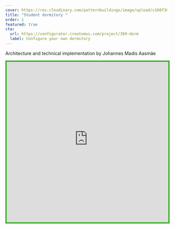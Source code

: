 ```yaml
---
cover: https://res.cloudinary.com/patternbuildings/image/upload/v1607360139/projects/dormitory/Dormitory_juuhe0.jpg
title: "Student dormitory "
order: 1
featured: true
cta:
  url: https://configurator.creatomus.com/project/369-dorm
  label: Configure your own dormitory
---
```

Architecture and technical implementation by Johannes Madis Aasmäe

<iframe
  src="https://configurator.creatomus.com/project/369-dorm?ui=minimal_fullscreen_only"
  style="width: 100%; height: 500px; border: 4px solid #36b025"
  allowfullscreen
></iframe>
